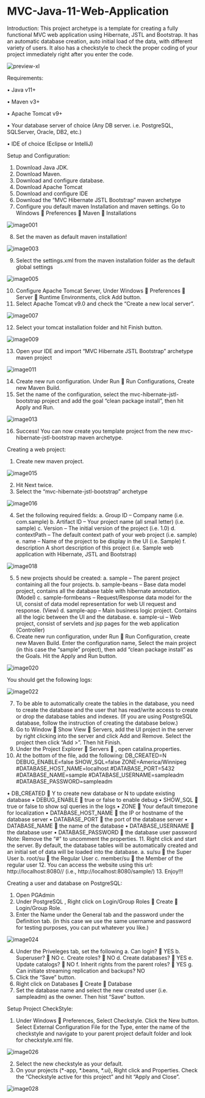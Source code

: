# MVC-Java-11-Web-Application

Introduction:</a>
	This project archetype is a template for creating a fully functional MVC web application using Hibernate, JSTL and Bootstrap. It has an automatic database creation, auto initial load of the data, with different variety of users. It also has a checkstyle to check the proper coding of your project immediately right after you enter the code.
	
![preview-xl](https://user-images.githubusercontent.com/17751104/161626134-ccd6e55d-98a3-4d6a-b24a-695d9972d9a4.jpg)
	
	
Requirements:</p>
•	Java v11+</p>
•	Maven v3+</p>
•	Apache Tomcat v9+</p>
•	Your database server of choice (Any DB server. i.e. PostgreSQL, SQLServer, Oracle, DB2, etc.)</p>
•	IDE of choice (Eclipse or IntelliJ)</p>
Setup and Configuration:
1.	Download Java JDK.
2.	Download Maven.
3.	Download and configure database.
4.	Download Apache Tomcat
5.	Download and configure IDE
6.	Download the “MVC Hibernate JSTL Bootstrap” maven archetype
7.	Configure you default maven Installation and maven settings. Go to Windows  Preferences  Maven  Installations
	
![image001](https://user-images.githubusercontent.com/17751104/161618522-96a90271-be60-4ad3-af59-6a856dc68642.png)

8.	Set the maven as default maven installation!	

![image003](https://user-images.githubusercontent.com/17751104/161619397-72646c63-d256-4f2a-bd7f-3c8ade9d9751.png)

9.	Select the settings.xml from the maven installation folder as the default global settings

![image005](https://user-images.githubusercontent.com/17751104/161619711-4797faec-bb23-465e-acff-6d3e19a32e7b.png)

10.	Configure Apache Tomcat Server, Under Windows  Preferences  Server  Runtime Environments, click Add button.
11.	Select Apache Tomcat v9.0 and check the “Create a new local server”.

![image007](https://user-images.githubusercontent.com/17751104/161619872-dd866164-36dd-47f8-bff5-868db1ef228c.png)

12.	Select your tomcat installation folder and hit Finish button.

![image009](https://user-images.githubusercontent.com/17751104/161620062-95174fbe-c41e-4837-a373-5dd9e3268a29.png)

13.	Open your IDE and import “MVC Hibernate JSTL Bootstrap” archetype maven project

![image011](https://user-images.githubusercontent.com/17751104/161620182-9d254d8b-5978-4ad1-9f3f-ed70e6f9ba57.png)

14.	Create new run configuration. Under Run  Run Configurations, Create new Maven Build.
15.	Set the name of the configuration, select the mvc-hibernate-jstl-bootstrap project and add the goal “clean package install”, then hit Apply and Run.

![image013](https://user-images.githubusercontent.com/17751104/161620323-26691fd8-42c2-4d43-824a-6d8aaba91832.png)


16.	Success! You can now create you template project from the new mvc-hibernate-jstl-bootstrap maven archetype.

Creating a web project:
1.	Create new maven project.

![image015](https://user-images.githubusercontent.com/17751104/161620559-0b5cba9f-d2a4-4e36-8bc1-f64b449c41fc.png)

2.	Hit Next twice.
3.	Select the “mvc-hibernate-jstl-bootstrap” archetype

![image016](https://user-images.githubusercontent.com/17751104/161620611-b91525ff-8cda-4652-9da9-c25e6708b01b.png)


4.	Set the following required fields:
a.	Group ID – Company name (i.e. com.sample)
b.	Artifact ID – Your project name (all small letter) (i.e. sample)
c.	Version – The initial version of the project (i.e. 1.0)
d.	contextPath – The default context path of your web project (i.e. sample)
e.	name – Name of the project to be display in the UI (i.e. Sample)
f.	description A short description of this project (i.e. Sample web application with Hibernate, JSTL and Bootstrap)

![image018](https://user-images.githubusercontent.com/17751104/161620734-2ee59ffd-afb5-4d2f-adc3-085ada33204c.png)

5.	5 new projects should be created:
a.	sample – The parent project containing all the four projects.
b.	sample-beans – Base data model project, contains all the database table with hibernate annotation. (Model)
c.	sample-formbeans – Request/Response data model for the UI, consist of data model representation for web UI request and response. (View)
d.	sample-app – Main business logic project. Contains all the logic between the UI and the database.
e.	sample-ui – Web project, consist of servlets and jsp pages for the web application (Controller)
6.	Create new run configuration, under Run  Run Configuration, create new Maven Build. Enter the configuration name, Select the main project (in this case the “sample” project), then add “clean package install” as the Goals. Hit the Apply and Run button.

![image020](https://user-images.githubusercontent.com/17751104/161620894-369529f1-d550-4964-bacd-b33091a82d2d.png)


You should get the following logs:

![image022](https://user-images.githubusercontent.com/17751104/161620958-12871cb1-06f2-44c8-b4dd-a19b844d7a10.png)

7.	To be able to automatically create the tables in the database, you need to create the database and the user that has read/write access to create or drop the database tables and indexes. (If you are using PostgreSQL database, follow the instruction of creating the database below.)
8.	Go to Window  Show View  Servers, add the UI project in the server by right clicking into the server and click Add and Remove. Select the project then click “Add >”. Then hit Finish.
9.	Under the Project Explorer  Servers  <Your new local server>, open catalina.properties.
10.	At the bottom of the file, add the following:
DB_CREATED=N
DEBUG_ENABLE=false
SHOW_SQL=false
ZONE=America/Winnipeg
#DATABASE_HOST_NAME=localhost
#DATABASE_PORT=5432
#DATABASE_NAME=sample
#DATABASE_USERNAME=sampleadm
#DATABASE_PASSWORD=sampleadm

•	DB_CREATED  Y to create new database or N to update existing database
•	DEBUG_ENABLE  true or false to enable debug
•	SHOW_SQL  true or false to show sql queries in the logs
•	ZONE  Your default timezone for localization
•	DATABASE_HOST_NAME  the IP or hostname of the database server
•	DATABASE_PORT  the port of the database server
•	DATABASE_NAME  the name of the database
•	DATABASE_USERNAME  the database user
•	DATABASE_PASSWORD  the database user password
Note: Remove the “#” to uncomment the properties.
11.	Right click and start the server. By default, the database tables will be automatically created and an initial set of data will be loaded into the database.
a.	su/su  the Super User
b.	root/su  the Regular User
c.	member/su  the Member of the regular user
12.	You can access the website using this url: http://localhost:8080/<contextPath>/ (i.e., http://localhost:8080/sample/)
13.	Enjoy!!!

  Creating a user and database on PostgreSQL:
1.	Open PGAdmin
2.	Under PostgreSQL <Version>, Right click on Login/Group Roles  Create  Login/Group Role.
3.	Enter the Name under the General tab and the password under the Definition tab. (in this case we use the same username and password for testing purposes, you can put whatever you like.)

  ![image024](https://user-images.githubusercontent.com/17751104/161621126-65cd32d3-3769-49f8-bb97-cfa21d249b43.png)

  4.	Under the Priveleges tab, set the following
a.	Can login?  YES
b.	Superuser?  NO
c.	Create roles?  NO
d.	Create databases?  YES
e.	Update catalogs?  NO
f.	Inherit rights from the parent roles?  YES
g.	Can initiate streaming replication and backups? NO
5.	Click the “Save” button.
6.	Right click on Databases  Create  Database
7.	Set the database name and select the new created user (i.e. sampleadm) as the owner. Then hist “Save” button.

  Setup Project CheckStyle:
1.	Under Windows  Preferences, Select Checkstyle. Click the New button. Select External Configuration File for the Type, enter the name of the checkstyle and navigate to your parent project default folder and look for checkstyle.xml file.

  ![image026](https://user-images.githubusercontent.com/17751104/161621266-5d89f568-d6e0-41d4-86a1-52e356222453.png)

  2.	Select the new checkstyle as your default.
3.	On your projects (*-app, *.beans, *.ui), Right click and Properties. Check the “Checkstyle active for this project” and hit “Apply and Close”.

  ![image028](https://user-images.githubusercontent.com/17751104/161621353-b255ac39-e599-4af1-a0dd-8a6e4ffe637a.png)

  

